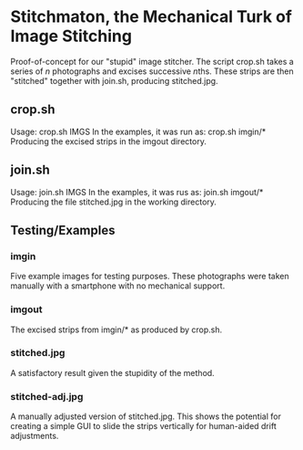 Stitchmaton, the Mechanical Turk of Image Stitching
===================================================
Proof-of-concept for our "stupid" image stitcher. The script crop.sh takes a
series of *n* photographs and excises successive *n*ths. These strips are then
"stitched" together with join.sh, producing stitched.jpg.

crop.sh
-------
Usage:
	crop.sh IMGS
In the examples, it was run as:
	crop.sh imgin/*
Producing the excised strips in the imgout directory.

join.sh
-------
Usage:
	join.sh IMGS
In the examples, it was rus as:
	join.sh imgout/*
Producing the file stitched.jpg in the working directory.


Testing/Examples
----------------
### imgin
Five example images for testing purposes. These photographs were taken manually
with a smartphone with no mechanical support.

### imgout
The excised strips from imgin/\* as produced by crop.sh.

### stitched.jpg
A satisfactory result given the stupidity of the method.

### stitched-adj.jpg
A manually adjusted version of stitched.jpg. This shows the potential for
creating a simple GUI to slide the strips vertically for human-aided drift
adjustments.
